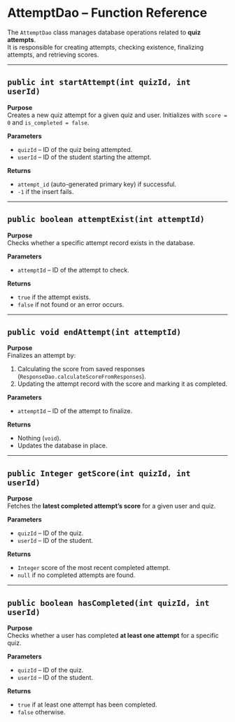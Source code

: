 # AttemptDao – Function Reference

The `AttemptDao` class manages database operations related to **quiz attempts**.  
It is responsible for creating attempts, checking existence, finalizing attempts, and retrieving scores.

---

## `public int startAttempt(int quizId, int userId)`

**Purpose**  
Creates a new quiz attempt for a given quiz and user. Initializes with `score = 0` and `is_completed = false`.

**Parameters**
- `quizId` – ID of the quiz being attempted.
- `userId` – ID of the student starting the attempt.

**Returns**
- `attempt_id` (auto-generated primary key) if successful.
- `-1` if the insert fails.

---

## `public boolean attemptExist(int attemptId)`

**Purpose**  
Checks whether a specific attempt record exists in the database.

**Parameters**
- `attemptId` – ID of the attempt to check.

**Returns**
- `true` if the attempt exists.
- `false` if not found or an error occurs.

---

## `public void endAttempt(int attemptId)`

**Purpose**  
Finalizes an attempt by:
1. Calculating the score from saved responses (`ResponseDao.calculateScoreFromResponses`).
2. Updating the attempt record with the score and marking it as completed.

**Parameters**
- `attemptId` – ID of the attempt to finalize.

**Returns**
- Nothing (`void`).
- Updates the database in place.

---

## `public Integer getScore(int quizId, int userId)`

**Purpose**  
Fetches the **latest completed attempt’s score** for a given user and quiz.

**Parameters**
- `quizId` – ID of the quiz.
- `userId` – ID of the student.

**Returns**
- `Integer` score of the most recent completed attempt.
- `null` if no completed attempts are found.

---

## `public boolean hasCompleted(int quizId, int userId)`

**Purpose**  
Checks whether a user has completed **at least one attempt** for a specific quiz.

**Parameters**
- `quizId` – ID of the quiz.
- `userId` – ID of the student.

**Returns**
- `true` if at least one attempt has been completed.
- `false` otherwise.  
